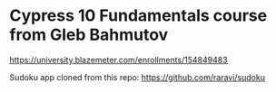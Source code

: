 # Cypress 10 Fundamentals course from Gleb Bahmutov
https://university.blazemeter.com/enrollments/154849483

Sudoku app cloned from this repo: https://github.com/raravi/sudoku